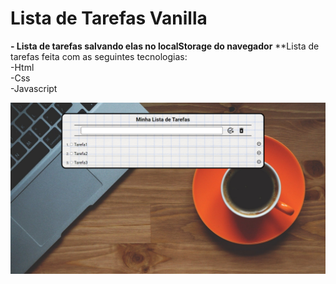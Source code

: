 # Lista de Tarefas Vanilla  
**- Lista de tarefas salvando elas no localStorage do navegador**
**Lista de tarefas feita com as seguintes tecnologias:  
-Html  
-Css  
-Javascript

![Imagem do projeto funcionando](./img.png)
